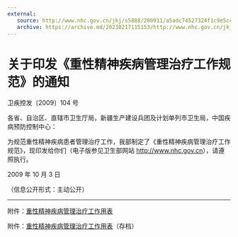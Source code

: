 ```yaml
---
external: 
   source: http://www.nhc.gov.cn/jkj/s5888/200911/a5adc74527324f1c9e5cc7beba9c1392.shtml
   archive: https://archive.md/20230217115153/http://www.nhc.gov.cn/jkj/s5888/200911/a5adc74527324f1c9e5cc7beba9c1392.shtml
---
```


# 关于印发《重性精神疾病管理治疗工作规范》的通知

卫疾控发〔2009〕104 号

各省、自治区、直辖市卫生厅局，新疆生产建设兵团及计划单列市卫生局，中国疾病预防控制中心：

为规范重性精神疾病患者管理治疗工作，我部制定了《重性精神疾病管理治疗工作规范》，现印发给你们（电子版参见卫生部网站 <http://www.nhc.gov.cn>），请遵照执行。

2009 年 10 月 3 日

（信息公开形式：主动公开）

---

附件：[重性精神疾病管理治疗工作用表](http://www.nhc.gov.cn/cmsresources/mohbgt/cmsrsdocument/doc6539.doc)

附件：[重性精神疾病管理治疗工作用表](https://web.archive.org/web/20230217115120/http://www.nhc.gov.cn/cmsresources/mohbgt/cmsrsdocument/doc6539.doc)（存档）
